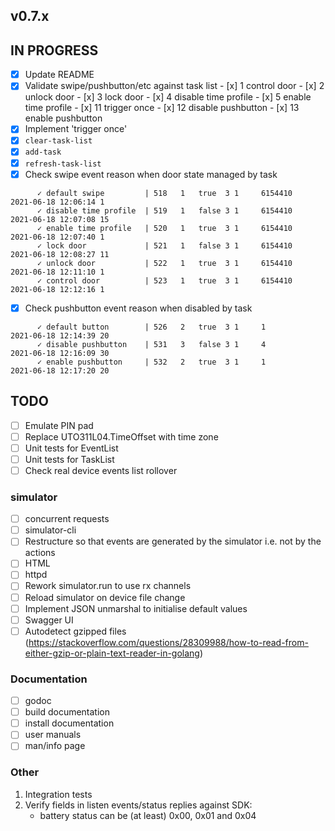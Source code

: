 ## v0.7.x

## IN PROGRESS

- [x] Update README
- [x] Validate swipe/pushbutton/etc against task list
      - [x] 1   control door
      - [x] 2   unlock door
      - [x] 3   lock door
      - [x] 4   disable time profile
      - [x] 5   enable time profile
      - [x] 11  trigger once
      - [x] 12  disable pushbutton
      - [x] 13  enable pushbutton
- [x] Implement 'trigger once'
- [x] `clear-task-list`
- [x] `add-task`
- [x] `refresh-task-list`
- [x] Check swipe event reason when door state managed by task
```
      ✓ default swipe         | 518   1   true  3 1     6154410    2021-06-18 12:06:14 1
      ✓ disable time profile  | 519   1   false 3 1     6154410    2021-06-18 12:07:08 15
      ✓ enable time profile   | 520   1   true  3 1     6154410    2021-06-18 12:07:40 1
      ✓ lock door             | 521   1   false 3 1     6154410    2021-06-18 12:08:27 11
      ✓ unlock door           | 522   1   true  3 1     6154410    2021-06-18 12:11:10 1
      ✓ control door          | 523   1   true  3 1     6154410    2021-06-18 12:12:16 1
```
- [x] Check pushbutton event reason when disabled by task
```
      ✓ default button        | 526   2   true  3 1     1          2021-06-18 12:14:39 20
      ✓ disable pushbutton    | 531   3   false 3 1     4          2021-06-18 12:16:09 30
      ✓ enable pushbutton     | 532   2   true  3 1     1          2021-06-18 12:17:20 20
```

## TODO

- [ ] Emulate PIN pad
- [ ] Replace UTO311L04.TimeOffset with time zone
- [ ] Unit tests for EventList
- [ ] Unit tests for TaskList
- [ ] Check real device events list rollover

### simulator
- [ ] concurrent requests
- [ ] simulator-cli
- [ ] Restructure so that events are generated by the simulator i.e. not by the actions
- [ ] HTML
- [ ] httpd
- [ ] Rework simulator.run to use rx channels
- [ ] Reload simulator on device file change
- [ ] Implement JSON unmarshal to initialise default values
- [ ] Swagger UI
- [ ] Autodetect gzipped files (https://stackoverflow.com/questions/28309988/how-to-read-from-either-gzip-or-plain-text-reader-in-golang)

### Documentation

- [ ] godoc
- [ ] build documentation
- [ ] install documentation
- [ ] user manuals
- [ ] man/info page

### Other

1.  Integration tests
2.  Verify fields in listen events/status replies against SDK:
    - battery status can be (at least) 0x00, 0x01 and 0x04
